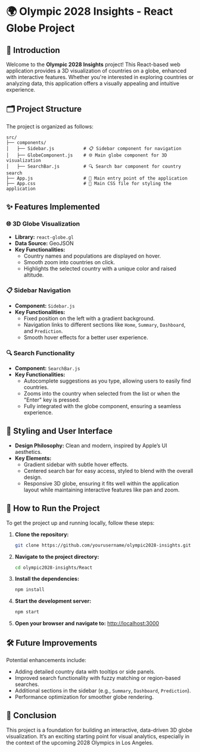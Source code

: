 # 🌍 Olympic 2028 Insights - React Globe Project

## 🎯 Introduction

Welcome to the **Olympic 2028 Insights** project! This React-based web application provides a 3D visualization of countries on a globe, enhanced with interactive features. Whether you're interested in exploring countries or analyzing data, this application offers a visually appealing and intuitive experience.

## 🗂 Project Structure

The project is organized as follows:

```plaintext
src/
├── components/
│   ├── Sidebar.js           # 📋 Sidebar component for navigation
│   ├── GlobeComponent.js    # 🌐 Main globe component for 3D visualization
│   ├── SearchBar.js         # 🔍 Search bar component for country search
├── App.js                   # 🚀 Main entry point of the application
├── App.css                  # 🎨 Main CSS file for styling the application
```

## ✨ Features Implemented

### 🌐 3D Globe Visualization

- **Library:** `react-globe.gl`
- **Data Source:** GeoJSON
- **Key Functionalities:**
  - Country names and populations are displayed on hover.
  - Smooth zoom into countries on click.
  - Highlights the selected country with a unique color and raised altitude.

### 📋 Sidebar Navigation

- **Component:** `Sidebar.js`
- **Key Functionalities:**
  - Fixed position on the left with a gradient background.
  - Navigation links to different sections like `Home`, `Summary`, `Dashboard`, and `Prediction`.
  - Smooth hover effects for a better user experience.

### 🔍 Search Functionality

- **Component:** `SearchBar.js`
- **Key Functionalities:**
  - Autocomplete suggestions as you type, allowing users to easily find countries.
  - Zooms into the country when selected from the list or when the "Enter" key is pressed.
  - Fully integrated with the globe component, ensuring a seamless experience.

## 🎨 Styling and User Interface

- **Design Philosophy:** Clean and modern, inspired by Apple’s UI aesthetics.
- **Key Elements:**
  - Gradient sidebar with subtle hover effects.
  - Centered search bar for easy access, styled to blend with the overall design.
  - Responsive 3D globe, ensuring it fits well within the application layout while maintaining interactive features like pan and zoom.

## 🚀 How to Run the Project

To get the project up and running locally, follow these steps:

1. **Clone the repository:**

   ```bash
   git clone https://github.com/yourusername/olympic2028-insights.git
   ```

2. **Navigate to the project directory:**

   ```bash
   cd olympic2028-insights/React
   ```

3. **Install the dependencies:**

   ```bash
   npm install
   ```

4. **Start the development server:**

   ```bash
   npm start
   ```

5. **Open your browser and navigate to:**
   [http://localhost:3000](http://localhost:3000)

## 🛠 Future Improvements

Potential enhancements include:

- Adding detailed country data with tooltips or side panels.
- Improved search functionality with fuzzy matching or region-based searches.
- Additional sections in the sidebar (e.g., `Summary`, `Dashboard`, `Prediction`).
- Performance optimization for smoother globe rendering.

## 🎉 Conclusion

This project is a foundation for building an interactive, data-driven 3D globe visualization. It’s an exciting starting point for visual analytics, especially in the context of the upcoming 2028 Olympics in Los Angeles.
